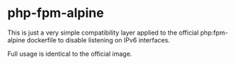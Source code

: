 # php-fpm-alpine

This is just a very simple compatibility layer applied to the official php:fpm-alpine dockerfile to disable listening on IPv6 interfaces.

Full usage is identical to the official image.

